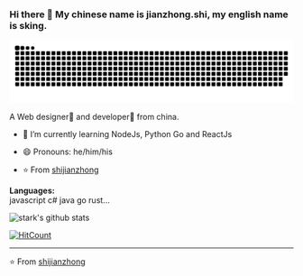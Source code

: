 ### Hi there 👋  My chinese name is jianzhong.shi, my english name is sking.

![snake gif](https://github.com/shijianzhong/shijianzhong/blob/output/github-contribution-grid-snake.svg)

A Web designer🌈 and developer🎯 from china.

- 🌱 I’m currently learning NodeJs, Python Go and ReactJs

- 😄 Pronouns: he/him/his

- ⭐️ From [shijianzhong](https://sking.deno.dev/)


**Languages:**  
javascript c# java go rust...

![stark's github stats](https://github-readme-stats.vercel.app/api?username=shijianzhong&show_icons=true&hide=["issues"])

[![HitCount](http://hits.dwyl.com/shijianzhong/shijianzhong.svg)](http://hits.dwyl.com/shijianzhong/shijianzhong)

---
⭐️ From [shijianzhong](https://github.com/shijianzhong)



<!--
**shijianzhong/shijianzhong** is a ✨ _special_ ✨ repository because its `README.md` (this file) appears on your GitHub profile.

Here are some ideas to get you started:

- 🔭 I’m currently working on ...
- 🌱 I’m currently learning ...
- 👯 I’m looking to collaborate on ...
- 🤔 I’m looking for help with ...
- 💬 Ask me about ...
- 📫 How to reach me: ...
- 😄 Pronouns: ...
- ⚡ Fun fact: ...
-->
